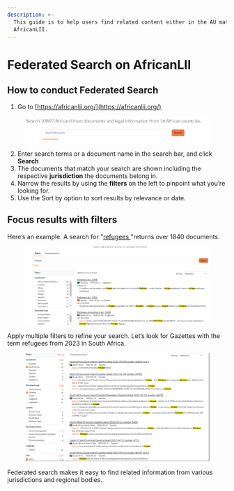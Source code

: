 ```yaml
---
description: >-
  This guide is to help users find related content either in the AU materials on
  AfricanLII.
---
```


# Federated Search on AfricanLII

## How to conduct Federated Search

1. Go to [https://africanlii.org/](https://africanlii.org/)

<figure><img src="../.gitbook/assets/kenyalaw--AL1.png" alt=""><figcaption></figcaption></figure>

2. Enter search terms or a document name in the search bar, and click **Search**
3. The documents that match your search are shown including the respective **jurisdiction** the documents belong in.
4. Narrow the results by using the **filters** on the left to pinpoint what you’re looking for.
5. Use the Sort by option to sort results by relevance or date.

## Focus results with filters

Here’s an example. A search for "[refugees ](https://africanlii.org/search/?q=refugees)"returns over 1840 documents.

<figure><img src="../.gitbook/assets/kenyalaw--AL 2.png" alt=""><figcaption></figcaption></figure>

Apply multiple filters to refine your search. Let’s look for Gazettes with the term refugees from 2023 in South Africa.

<figure><img src="../.gitbook/assets/kenyalaw--AL 3.png" alt=""><figcaption></figcaption></figure>

Federated search makes it easy to find related information from various jurisdictions and regional bodies.